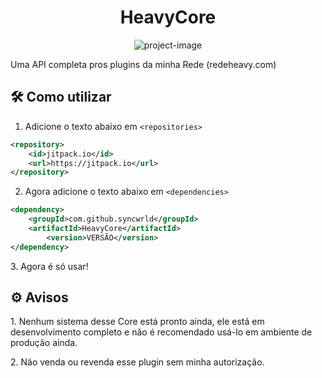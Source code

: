 <h1 align="center" id="title">HeavyCore</h1>

<p align="center"><img src="https://socialify.git.ci/syncwrld/HeavyCore/image?description=1&amp;font=Inter&amp;language=1&amp;name=1&amp;owner=1&amp;pattern=Solid&amp;stargazers=1&amp;theme=Dark" alt="project-image"></p>

<p id="description">Uma API completa pros plugins da minha Rede (redeheavy.com)</p>

<h2>🛠️ Como utilizar</h2>

1. Adicione o texto abaixo em `<repositories>`
```xml
<repository>
	<id>jitpack.io</id>
	<url>https://jitpack.io</url>
</repository>
```
2. Agora adicione o texto abaixo em `<dependencies>`
```xml
<dependency>
	<groupId>com.github.syncwrld</groupId>
	<artifactId>HeavyCore</artifactId>
        <version>VERSÃO</version>
</dependency>
```

<p>3. Agora é só usar!</p>

<h2>⚙ Avisos</h2>

<p>1. Nenhum sistema desse Core está pronto ainda, ele está em desenvolvimento completo e não é recomendado usá-lo em ambiente de produção ainda.</p>
<p>2. Não venda ou revenda esse plugin sem minha autorização.</p>
